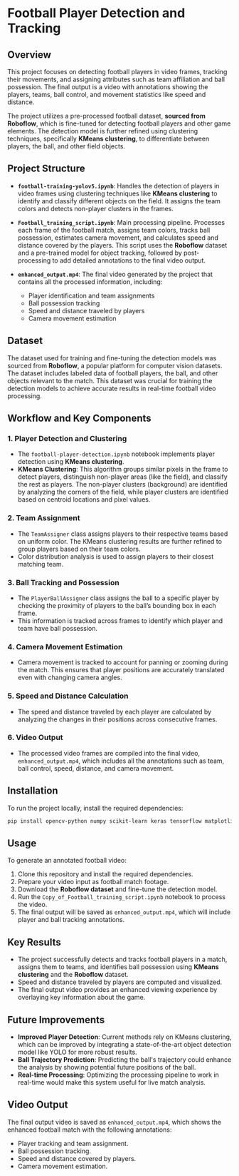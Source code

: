 # Football Player Detection and Tracking

## Overview
This project focuses on detecting football players in video frames, tracking their movements, and assigning attributes such as team affiliation and ball possession. The final output is a video with annotations showing the players, teams, ball control, and movement statistics like speed and distance.

The project utilizes a pre-processed football dataset, **sourced from Roboflow**, which is fine-tuned for detecting football players and other game elements. The detection model is further refined using clustering techniques, specifically **KMeans clustering**, to differentiate between players, the ball, and other field objects.

## Project Structure

- **`football-training-yolov5.ipynb`**: Handles the detection of players in video frames using clustering techniques like **KMeans clustering** to identify and classify different objects on the field. It assigns the team colors and detects non-player clusters in the frames.
  
- **`Football_training_script.ipynb`**: Main processing pipeline. Processes each frame of the football match, assigns team colors, tracks ball possession, estimates camera movement, and calculates speed and distance covered by the players. This script uses the **Roboflow** dataset and a pre-trained model for object tracking, followed by post-processing to add detailed annotations to the final video output.

- **`enhanced_output.mp4`**: The final video generated by the project that contains all the processed information, including:
  - Player identification and team assignments
  - Ball possession tracking
  - Speed and distance traveled by players
  - Camera movement estimation

## Dataset

The dataset used for training and fine-tuning the detection models was sourced from **Roboflow**, a popular platform for computer vision datasets. The dataset includes labeled data of football players, the ball, and other objects relevant to the match. This dataset was crucial for training the detection models to achieve accurate results in real-time football video processing.

## Workflow and Key Components

### 1. Player Detection and Clustering
- The `football-player-detection.ipynb` notebook implements player detection using **KMeans clustering**.
- **KMeans Clustering**: This algorithm groups similar pixels in the frame to detect players, distinguish non-player areas (like the field), and classify the rest as players. The non-player clusters (background) are identified by analyzing the corners of the field, while player clusters are identified based on centroid locations and pixel values.

### 2. Team Assignment
- The `TeamAssigner` class assigns players to their respective teams based on uniform color. The KMeans clustering results are further refined to group players based on their team colors.
- Color distribution analysis is used to assign players to their closest matching team.

### 3. Ball Tracking and Possession
- The `PlayerBallAssigner` class assigns the ball to a specific player by checking the proximity of players to the ball’s bounding box in each frame.
- This information is tracked across frames to identify which player and team have ball possession.

### 4. Camera Movement Estimation
- Camera movement is tracked to account for panning or zooming during the match. This ensures that player positions are accurately translated even with changing camera angles.

### 5. Speed and Distance Calculation
- The speed and distance traveled by each player are calculated by analyzing the changes in their positions across consecutive frames.

### 6. Video Output
- The processed video frames are compiled into the final video, `enhanced_output.mp4`, which includes all the annotations such as team, ball control, speed, distance, and camera movement.

## Installation

To run the project locally, install the required dependencies:

```bash
pip install opencv-python numpy scikit-learn keras tensorflow matplotlib

```
## Usage

To generate an annotated football video:

1. Clone this repository and install the required dependencies.
2. Prepare your video input as football match footage.
3. Download the **Roboflow dataset** and fine-tune the detection model.
4. Run the `Copy_of_Football_training_script.ipynb` notebook to process the video.
5. The final output will be saved as `enhanced_output.mp4`, which will include player and ball tracking annotations.

## Key Results

- The project successfully detects and tracks football players in a match, assigns them to teams, and identifies ball possession using **KMeans clustering** and the **Roboflow** dataset.
- Speed and distance traveled by players are computed and visualized.
- The final output video provides an enhanced viewing experience by overlaying key information about the game.

## Future Improvements

- **Improved Player Detection**: Current methods rely on KMeans clustering, which can be improved by integrating a state-of-the-art object detection model like YOLO for more robust results.
- **Ball Trajectory Prediction**: Predicting the ball's trajectory could enhance the analysis by showing potential future positions of the ball.
- **Real-time Processing**: Optimizing the processing pipeline to work in real-time would make this system useful for live match analysis.

## Video Output

The final output video is saved as `enhanced_output.mp4`, which shows the enhanced football match with the following annotations:
- Player tracking and team assignment.
- Ball possession tracking.
- Speed and distance covered by players.
- Camera movement estimation.


